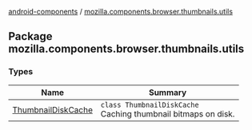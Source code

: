 [android-components](../index.md) / [mozilla.components.browser.thumbnails.utils](./index.md)

## Package mozilla.components.browser.thumbnails.utils

### Types

| Name | Summary |
|---|---|
| [ThumbnailDiskCache](-thumbnail-disk-cache/index.md) | `class ThumbnailDiskCache`<br>Caching thumbnail bitmaps on disk. |
